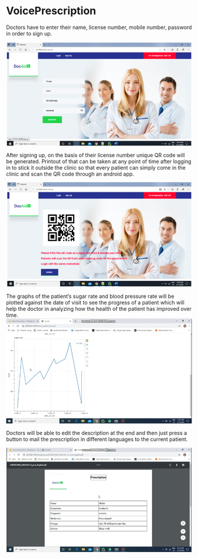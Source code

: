 # VoicePrescription

Doctors have to enter their name, license number, mobile number, password in order to sign up.

![Alt text](screenshots/register.png?raw=true "Register")



After signing up, on the basis of their license number unique QR code will be generated. Printout of that can be taken at any point of time after logging in to stick it outside the clinic so that every patient can simply come in the clinic and scan the QR code through an android app.

![Alt text](screenshots/qr.png?raw=true "QR")



The graphs of the patient’s sugar rate and blood pressure rate will be plotted against the date of visit to see the progress of a patient which will help the doctor in analyzing how the health of the patient has improved  over time.
![Alt text](screenshots/history.png?raw=true "history")



Doctors will be able to edit the description at the end and then just press a button to mail the prescription in different languages to the current patient.

![Alt text](screenshots/file.png?raw=true "PDF")


